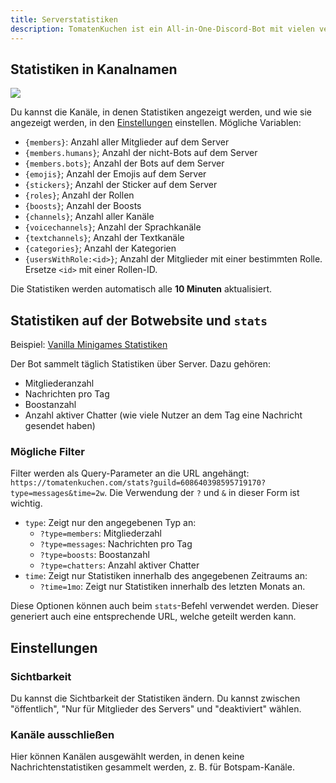 ```yaml
---
title: Serverstatistiken
description: TomatenKuchen ist ein All-in-One-Discord-Bot mit vielen verschiedenen Funktionen. Erklärt die Verwendung von Serverstatistiken
---
```


## Statistiken in Kanalnamen

![](https://tomatenkuchen.com/assets/images/stats.webp)

Du kannst die Kanäle, in denen Statistiken angezeigt werden, und wie sie angezeigt werden, in den [Einstellungen](https://tomatenkuchen.com/dashboard/settings) einstellen.
Mögliche Variablen:
- `{members}`: Anzahl aller Mitglieder auf dem Server
- `{members.humans}`; Anzahl der nicht-Bots auf dem Server
- `{members.bots}`; Anzahl der Bots auf dem Server
- `{emojis}`; Anzahl der Emojis auf dem Server
- `{stickers}`; Anzahl der Sticker auf dem Server
- `{roles}`; Anzahl der Rollen
- `{boosts}`; Anzahl der Boosts
- `{channels}`; Anzahl aller Kanäle
- `{voicechannels}`; Anzahl der Sprachkanäle
- `{textchannels}`; Anzahl der Textkanäle
- `{categories}`; Anzahl der Kategorien
- `{usersWithRole:<id>}`; Anzahl der Mitglieder mit einer bestimmten Rolle. Ersetze `<id>` mit einer Rollen-ID.

Die Statistiken werden automatisch alle **10 Minuten** aktualisiert.

## Statistiken auf der Botwebsite und `stats`

Beispiel: [Vanilla Minigames Statistiken](https://tomatenkuchen.com/stats?guild=608640398595719170)

Der Bot sammelt täglich Statistiken über Server. Dazu gehören:
- Mitgliederanzahl
- Nachrichten pro Tag
- Boostanzahl
- Anzahl aktiver Chatter (wie viele Nutzer an dem Tag eine Nachricht gesendet haben)

### Mögliche Filter
Filter werden als Query-Parameter an die URL angehängt: `https://tomatenkuchen.com/stats?guild=608640398595719170?type=messages&time=2w`. Die Verwendung der `?` und `&` in dieser Form ist wichtig.

- `type`: Zeigt nur den angegebenen Typ an:
	- `?type=members`: Mitgliederzahl
	- `?type=messages`: Nachrichten pro Tag
	- `?type=boosts`: Boostanzahl
	- `?type=chatters`: Anzahl aktiver Chatter
- `time`: Zeigt nur Statistiken innerhalb des angegebenen Zeitraums an:
	- `?time=1mo`: Zeigt nur Statistiken innerhalb des letzten Monats an.

Diese Optionen können auch beim `stats`-Befehl verwendet werden. Dieser generiert auch eine entsprechende URL, welche geteilt werden kann.

## Einstellungen

### Sichtbarkeit
Du kannst die Sichtbarkeit der Statistiken ändern. Du kannst zwischen "öffentlich", "Nur für Mitglieder des Servers" und "deaktiviert" wählen.

### Kanäle ausschließen
Hier können Kanälen ausgewählt werden, in denen keine Nachrichtenstatistiken gesammelt werden, z. B. für Botspam-Kanäle.
